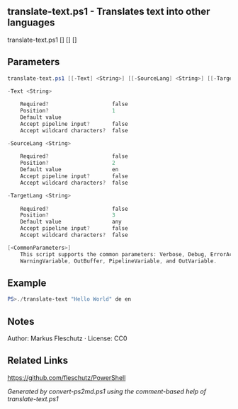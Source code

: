 ## translate-text.ps1 - Translates text into other languages

translate-text.ps1 [<Text>] [<SourceLang>] [<TargetLang>]

## Parameters
```powershell
translate-text.ps1 [[-Text] <String>] [[-SourceLang] <String>] [[-TargetLang] <String>] [<CommonParameters>]

-Text <String>
    
    Required?                    false
    Position?                    1
    Default value                
    Accept pipeline input?       false
    Accept wildcard characters?  false

-SourceLang <String>
    
    Required?                    false
    Position?                    2
    Default value                en
    Accept pipeline input?       false
    Accept wildcard characters?  false

-TargetLang <String>
    
    Required?                    false
    Position?                    3
    Default value                any
    Accept pipeline input?       false
    Accept wildcard characters?  false

[<CommonParameters>]
    This script supports the common parameters: Verbose, Debug, ErrorAction, ErrorVariable, WarningAction, 
    WarningVariable, OutBuffer, PipelineVariable, and OutVariable.
```

## Example
```powershell
PS>./translate-text "Hello World" de en
```

## Notes
Author: Markus Fleschutz · License: CC0

## Related Links
https://github.com/fleschutz/PowerShell

*Generated by convert-ps2md.ps1 using the comment-based help of translate-text.ps1*
